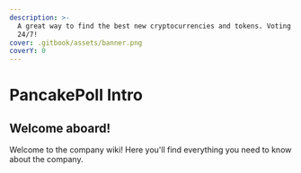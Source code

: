 ```yaml
---
description: >-
  A great way to find the best new cryptocurrencies and tokens. Voting is open
  24/7!
cover: .gitbook/assets/banner.png
coverY: 0
---
```


# PancakePoll Intro

## Welcome aboard!

Welcome to the company wiki! Here you'll find everything you need to know about the company.
